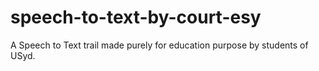 # speech-to-text-by-court-esy
A Speech to Text trail made purely for education purpose by students of USyd. 
